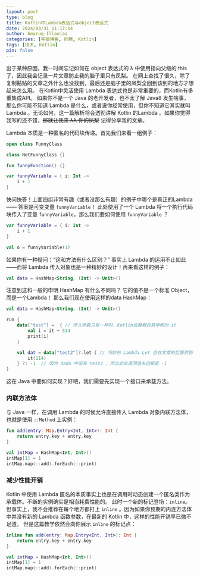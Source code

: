 ```yaml
---
layout: post
type: blog
title: Kotlin中Lambda表达式与object表达式
date: 2024/03/31 11:17:14
author: Amaruq·Illaujaq
categories: [咩狼博客, 折腾, Kotlin]
tags: [技术, Kotlin]
pin: false
---
```


出于某种原因，我一时间忘记如何在 object 表达式的 λ 中使用指向父级的 this 了，因此我会记录一片文章防止我的脑子里只有凤梨。
在网上查找了很久，除了复制黏贴的文章之外什么也没找到，最后还是脑子里的凤梨全回到该到的地方才想起来怎么用。
在Kotlin中灵活使用 Lambda 表达式也是非常重要的，而Kotlin有多重集成API。
如果你不是一个 Java 的老开发者，也不太了解 Java8 发生啥事，那么你可能不知道 Lambda 是什么，或者说你经常使用，但你不知道它其实就叫 Lambda 。无论如何，这一篇解析将会透彻讲解 Kotlin 的Lambda 。如果你觉得我写的还不错，~~那就让我来 λλ 你的凤梨~~ 记得分享我的文章。

Lambda 本质是一种匿名的代码块传递。首先我们来看一组例子：
```kotlin
open class FunnyClass

class NotFunnyClass {}

fun funnyFunction() {}

var funnyVariable = { i: Int ->
    i + 1
}
```

快问快答！上面四组非常有趣（或者没那么有趣）的例子中哪个是真正的Lambda——
答案是可变变量 `funnyVariable`！ 此处使用了一个 Lambda 将一个执行代码块传入了变量 `funnyVariable`。那么我们要如何使用 `funnyVariable` ？

```kotlin
var funnyVariable = { i: Int ->
    i + 1
}

val o = funnyVariable(1)
```
如果你有一种疑问：“这和方法有什么区别？”
事实上 Lambda 的运用不止如此——而将 Lambda 传入对象也是一种精妙的设计！再来看这样的例子：
```kotlin
val data = HashMap<String, (Int) -> Unit>()
```
注意到这和一般的申明 HashMap 有什么不同吗？ 它的值不是一个标准 Object，而是一个Lambda！
那么我们现在使用这样的data HashMap：
```kotlin
val data = HashMap<String, (Int) -> Unit>()

run {
    data["test"] =  { // 传入参数只有一种时，Kotlin会静默将其申明为 it
        val i = it + 514
        print(i)
    }

    val dat = data["test2"]?.let { // 巧妙的 Lambda Let 会在文章的后面讲到！
        it(114)
    } ?: -1  // 因为 dada 中没有 test2 ，所以此处返回值永远都是 -1
}

```
这在 Java 中要如何实现？好吧，我们需要先实现一个接口来承载方法。

### 内联方法体
与 Java 一样，在调用 Lambda 的时候允许直接传入 Lambda 对象内联方法体，也就是使用 `::Method` 上实例：
```kotlin
fun add(entry: Map.Entry<Int, Int>): Int {
    return entry.key + entry.key
}

val intMap = HashMap<Int, Int>()
intMap[1] = 1
intMap.map(::add).forEach(::print)
```

### 减少性能开销
Kotlin 中使用 Lambda 匿名的本质事实上也是在调用时动态创建一个匿名类作为承载体。不断的实例确实是相当耗费性能的。
此时一个新的标记登场：`inline`。
但事实上，我不会推荐在每个地方都打上 `inline` 。因为如果你预期的内连方法体中并没有新的 Lambda 函数参数，在最新的 Kotlin 中，这样的性能开销早已微不足道。
但是这篇教学依然会向你展示 `inline` 的标记点：
```kotlin
inline fun add(entry: Map.Entry<Int, Int>): Int {
    return entry.key + entry.key
}

val intMap = HashMap<Int, Int>()
intMap[1] = 1
intMap.map(::add).forEach(::print)
```
